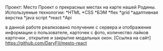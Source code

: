 Проект: Место
Проект о прекрасных местах на карте нашей Родины.
Используемые технологии: *HTML *CSS *БЭМ *flex *grid *адаптивная верстка *java script *react *Аpi

в данной работе реализовано получение с сервера и отображение информации о пользователе, карточек с фото, количество лайков карточки , открытие и закрытие модальных окон.
[Ссылка на сайт] https://github.com/DaryFil/mesto-react
